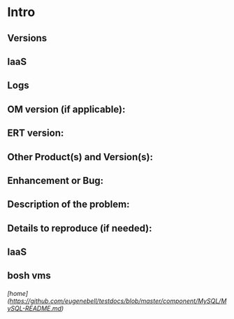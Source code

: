 # Intro

## Versions

## IaaS

## Logs

## OM version (if applicable):

## ERT version:

## Other Product(s) and Version(s):

## Enhancement or Bug:

## Description of the problem:

## Details to reproduce (if needed):

## IaaS

## bosh vms






###### [home] (https://github.com/eugenebell/testdocs/blob/master/component/MySQL/MySQL-README.md)
